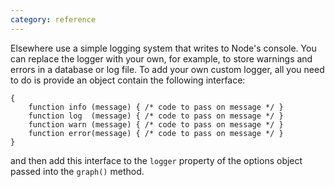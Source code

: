 ```yaml
---
category: reference
---
```


Elsewhere use a simple logging system that writes to Node's console. You can replace the logger with your own, for example, to store warnings and errors in a database or log file. To add your own custom logger, all you need to do is provide an object contain the following interface:

	{
	    function info (message) { /* code to pass on message */ }
	    function log  (message) { /* code to pass on message */ }
	    function warn (message) { /* code to pass on message */ }
	    function error(message) { /* code to pass on message */ }
	}

and then add this interface to the `logger` property of the options object passed into the `graph()` method.
